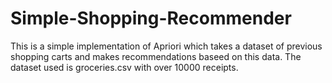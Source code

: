 # Simple-Shopping-Recommender
This is a simple implementation of Apriori which takes a dataset of previous shopping carts and makes recommendations baseed on this data.
The dataset used is groceries.csv with over 10000 receipts.
